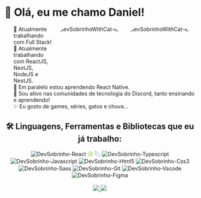 <div style="display: inline_block">
  <h1>
    👋 Olá, eu me chamo Daniel!

  </h1>
   <img
      align="right"
      alt="devSobrinhoWithCat-icon"
      height="150"
      style="border-radius: 50px"
      src="https://media.tenor.com/GOj9ZF_-ZOcAAAAM/cat.gif"
    >
    <img
      align="right"
      alt="devSobrinhoWithCat-icon"
      height="150"
      style="border-radius: 50px"
      src="https://i.ibb.co/SBvd30g/bibi.jpg"
    >

  <ul style="list-style-type: none; margin: 0">
    <li>💼 Atualmente trabalhando com Full Stack!</li>
    <li>🚀 Atualmente trabalhando com ReactJS, NextJS, NodeJS e NestJS.</li>
    <li>🌱 Em paralelo estou aprendendo React Native.</li>
    <li>
      💬 Sou ativo nas comunidades de tecnologia do Discord, tanto ensinando e
      aprendendo!
    </li>
    <li>✨ Eu gosto de games, séries, gatos e chuva...</li>
  </ul>

  <div align="center">
    <h2>🛠️ Linguagens, Ferramentas e Bibliotecas que eu já trabalho:</h2>
    <!-- react -->
    <img
      align="center"
      src="https://cdn.jsdelivr.net/gh/devicons/devicon/icons/react/react-original.svg"
      width="3%"
      height="auto"
      alt="DevSobrinho-React"
    >
    <!-- node -->
    <img
      align="center"
      src="https://raw.githubusercontent.com/devicons/devicon/master/icons/nodejs/nodejs-plain.svg"
      width="3%"
      height="auto"
      alt="DevSobrinho-Node"
    >
    <!-- mysql -->
    <img
      align="center"
      src="https://raw.githubusercontent.com/devicons/devicon/master/icons/mysql/mysql-plain.svg"
      width="3%"
      height="auto"
      alt="DevSobrinho-Mysql"
    >
    <!-- typescript -->
    <img
      align="center"
      src="https://cdn.jsdelivr.net/gh/devicons/devicon/icons/typescript/typescript-original.svg"
      width="3%"
      height="auto"
      alt="DevSobrinho-Typescript"
    >
    <!-- javascript -->
    <img
      align="center"
      src="https://cdn.jsdelivr.net/gh/devicons/devicon/icons/javascript/javascript-original.svg"
      width="3%"
      height="auto"
      alt="DevSobrinho-Javascript"
    >
    <!-- html 5 -->
    <img
      align="center"
      src="https://cdn.jsdelivr.net/gh/devicons/devicon/icons/html5/html5-original.svg"
      width="3%"
      height="auto"
      alt="DevSobrinho-Html5"
    >
    <!-- css 3 -->
    <img
      align="center"
      align="center"
      src="https://cdn.jsdelivr.net/gh/devicons/devicon/icons/css3/css3-original.svg"
      width="3%"
      height="auto"
      alt="DevSobrinho-Css3"
    >
    <!-- sass -->
    <img
      align="center"
      src="https://cdn.jsdelivr.net/gh/devicons/devicon/icons/sass/sass-original.svg"
      width="3%"
      height="auto"
      alt="DevSobrinho-Sass"
    >
    <!-- git -->
    <img
      align="center"
      src="https://cdn.jsdelivr.net/gh/devicons/devicon/icons/git/git-original.svg"
      width="3%"
      height="auto"
      alt="DevSobrinho-Git"
    >
    <!-- vscode -->
    <img
      align="center"
      src="https://cdn.jsdelivr.net/gh/devicons/devicon/icons/vscode/vscode-original.svg"
      width="3%"
      height="auto"
      alt="DevSobrinho-Vscode"
    >
    <!-- figma -->
    <img
      align="center"
      src="https://cdn.jsdelivr.net/gh/devicons/devicon/icons/figma/figma-original.svg"
      width="3%"
      height="auto"
      alt="DevSobrinho-Figma"
    >
  </div>
</div>

<br />

<div align="center">
  <a href="https://github.com/devSobrinho">
    <img
      height="188em"
      src="https://github-readme-stats.vercel.app/api?username=devSobrinho&show_icons=true&theme=monokai&include_all_commits=true&count_private=true"
    >
    <img
      height="188em"
      src="https://github-readme-stats.vercel.app/api/top-langs/?username=devsobrinho&layout=compact&langs_count=7&theme=monokai"
    >
  </a>
</div>
